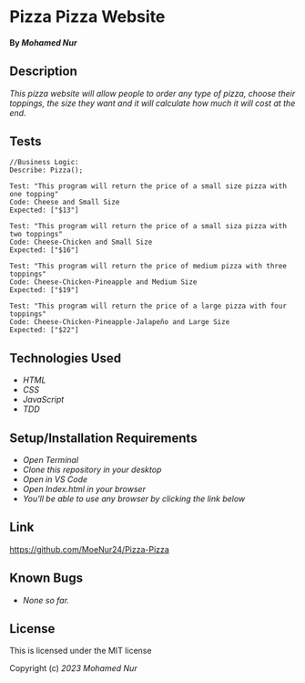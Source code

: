 # Pizza Pizza Website

#### By _**Mohamed Nur**_

## Description

_This pizza website will allow people to order any type of pizza, choose their toppings, the size they want and it will calculate how much it will cost at the end._

## Tests

```
//Business Logic:
Describe: Pizza();

Test: "This program will return the price of a small size pizza with one topping"
Code: Cheese and Small Size
Expected: ["$13"]

Test: "This program will return the price of a small siza pizza with two toppings"
Code: Cheese-Chicken and Small Size
Expected: ["$16"]

Test: "This program will return the price of medium pizza with three toppings"
Code: Cheese-Chicken-Pineapple and Medium Size
Expected: ["$19"]

Test: "This program will return the price of a large pizza with four toppings"
Code: Cheese-Chicken-Pineapple-Jalapeño and Large Size
Expected: ["$22"]
```

## Technologies Used
* _HTML_
* _CSS_
* _JavaScript_
* _TDD_

## Setup/Installation Requirements
* _Open Terminal_
* _Clone this repository in your desktop_
* _Open in VS Code_
* _Open Index.html in your browser_
* _You'll be able to use any browser by clicking the link below_

## Link

https://github.com/MoeNur24/Pizza-Pizza

## Known Bugs

* _None so far._

## License

This is licensed under the MIT license 

Copyright (c) _2023_ _Mohamed Nur_